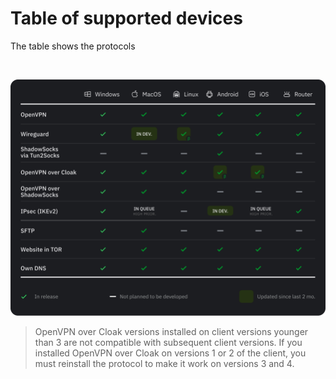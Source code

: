 # Table of supported devices

The table shows the protocols 

&nbsp;

![instruction 1](https://raw.githubusercontent.com/Aftershock669/amnezia-open-docs/master/docs/en/instructions/30_table_of_supported_devices/img/table_09_05.png)

>OpenVPN over Cloak versions installed on client versions younger than 3 are not compatible with subsequent client versions. If you installed OpenVPN over Cloak on versions 1 or 2 of the client, you must reinstall the protocol to make it work on versions 3 and 4.


[amnezia-site-ext-link]: https://amnezia-web-nx1r.vercel.app
[about-int-link]: /about





